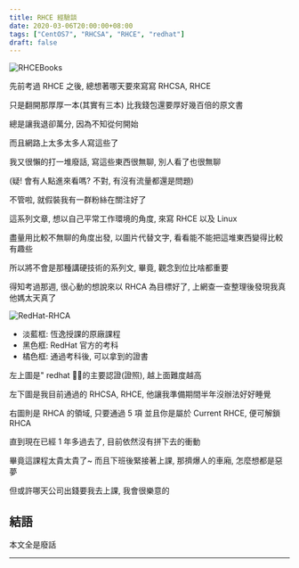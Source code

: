 ```yaml
---
title: RHCE 經驗談
date: 2020-03-06T20:00:00+08:00
tags: ["CentOS7", "RHCSA", "RHCE", "redhat"]
draft: false
---
```


![RHCEBooks](/images/2020/03/RHCE_Book.jpeg)

<!--more-->

先前考過 RHCE 之後, 總想著哪天要來寫寫 RHCSA, RHCE

只是翻開那厚厚一本(其實有三本) 比我錢包還要厚好幾百倍的原文書

總是讓我退卻萬分, 因為不知從何開始

而且網路上太多太多人寫這些了

我又很懶的打一堆廢話, 寫這些東西很無聊, 別人看了也很無聊

(疑! 會有人點進來看嗎? 不對, 有沒有流量都還是問題)

不管啦, 就假裝我有一群粉絲在關注好了

這系列文章, 想以自己平常工作環境的角度, 來寫 RHCE 以及 Linux

盡量用比較不無聊的角度出發, 以圖片代替文字, 看看能不能把這堆東西變得比較有趣些

所以將不會是那種講硬技術的系列文, 畢竟, 觀念到位比啥都重要

得知考過那週, 很心動的想說來以 RHCA 為目標好了, 上網查一查整理後發現我真他媽太天真了

![RedHat-RHCA](/images/2020/03/redhat系列認證.png)

- 淡藍框: 恆逸授課的原廠課程
- 黑色框: RedHat 官方的考科
- 橘色框: 通過考科後, 可以拿到的證書

左上圖是" redhat 的主要認證(證照), 越上面難度越高

左下圖是我目前通過的 RHCSA, RHCE, 他讓我準備期間半年沒辦法好好睡覺

右圖則是 RHCA 的領域, 只要通過 5 項 並且你是屬於 Current RHCE, 便可解鎖 RHCA

直到現在已經 1 年多過去了, 目前依然沒有拼下去的衝動

畢竟這課程太貴太貴了~ 而且下班後緊接著上課, 那擠爆人的車廂, 怎麼想都是惡夢

但或許哪天公司出錢要我去上課, 我會很樂意的


## 結語

本文全是廢話

---
